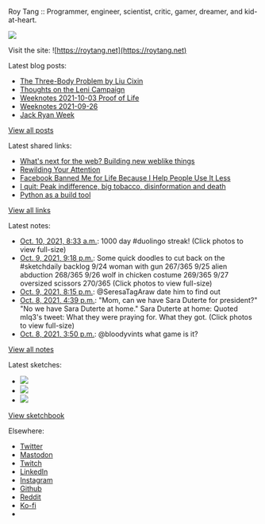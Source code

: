 Roy Tang :: Programmer, engineer, scientist, critic, gamer, dreamer, and kid-at-heart.

![](https://roytang.net/static/img/profile.jpg)

Visit the site: ![https://roytang.net](https://roytang.net)

Latest blog posts:

- [The Three-Body Problem by Liu Cixin](https://roytang.net/2021/10/three-body-problem/)
- [Thoughts on the Leni Campaign](https://roytang.net/2021/10/leni-campaign/)
- [Weeknotes 2021-10-03 Proof of Life](https://roytang.net/2021/10/weeknotes-2021-10-03/)
- [Weeknotes 2021-09-26](https://roytang.net/2021/09/weeknotes-2021-09-26/)
- [Jack Ryan Week](https://roytang.net/2021/09/jack-ryan-week/)

[View all posts](https://roytang.net/blog)

Latest shared links:

- [What&#x27;s next for the web? Building new weblike things](https://roytang.net/2021/10/35a3ec04101035aadc01d9ec0b06a9f7/)
- [Rewilding Your Attention](https://roytang.net/2021/10/2cf0e36eb98f383bfadcf0dc11ad2baa/)
- [Facebook Banned Me for Life Because I Help People Use It Less](https://roytang.net/2021/10/30db1452d5381966acedbdd760510185/)
- [I quit: Peak indifference, big tobacco, disinformation and death](https://roytang.net/2021/09/9eef5c61f68f4444b31d3cde214a5ec5/)
- [Python as a build tool](https://roytang.net/2021/09/python-as-a-build-tool/)

[View all links](https://roytang.net/links)

Latest notes:

- [Oct. 10, 2021, 8:33 a.m.](https://roytang.net/2021/10/1446997172679938048/): 1000 day #duolingo streak! (Click photos to view full-size)
- [Oct. 9, 2021, 9:18 p.m.](https://roytang.net/2021/10/1446827317028818949/): Some quick doodles to cut back on the #sketchdaily backlog 9/24 woman with gun 267/365 9/25 alien abduction 268/365 9/26 wolf in chicken costume 269/365 9/27 oversized scissors 270/365 (Click photos to view full-size)
- [Oct. 9, 2021, 8:15 p.m.](https://roytang.net/2021/10/1446811505437986816/): @SeresaTagAraw date him to find out
- [Oct. 8, 2021, 4:39 p.m.](https://roytang.net/2021/10/1446394831090040839/): &quot;Mom, can we have Sara Duterte for president?&quot; &quot;No we have Sara Duterte at home.&quot; Sara Duterte at home: Quoted mlq3&#x27;s tweet: What they were praying for. What they got. (Click photos to view full-size)
- [Oct. 8, 2021, 3:50 p.m.](https://roytang.net/2021/10/1446382369137520643/): @bloodyvints what game is it?

[View all notes](https://roytang.net/notes)

Latest sketches:


- ![](https://roytang.net/media/cache/c0/26/c02693f247408f0daa87a77fdb125b74.jpg)
- ![](https://roytang.net/media/cache/ff/ec/ffecb535f8293eeb99e9821ce2b43754.jpg)
- ![](https://roytang.net/media/cache/12/d4/12d419d648692732ba6c44b9ced1d269.jpg)

[View sketchbook](https://roytang.net/albums/sketchbook)


Elsewhere:

- [Twitter](https://twitter.com/roytang)
- [Mastodon](https://mastodon.technology/@roytang)
- [Twitch](https://twitch.tv/twitchyroy)
- [LinkedIn](https://www.linkedin.com/in/roytang)
- [Instagram](https://instagram.com/roytang0400)
- [Github](https://github.com/roytang)
- [Reddit](https://reddit.com/u/hungryroy)
- [Ko-fi](https://ko-fi.com/roytang)
- [](mailto:hello@roytang.net)
